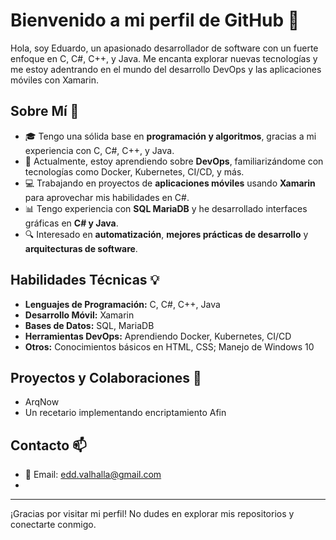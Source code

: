 # Bienvenido a mi perfil de GitHub 👋

Hola, soy Eduardo, un apasionado desarrollador de software con un fuerte enfoque en C, C#, C++, y Java. Me encanta explorar nuevas tecnologías y me estoy adentrando en el mundo del desarrollo DevOps y las aplicaciones móviles con Xamarin.

## Sobre Mí 🚀

- 🎓 Tengo una sólida base en **programación y algoritmos**, gracias a mi experiencia con C, C#, C++, y Java.
- 🌱 Actualmente, estoy aprendiendo sobre **DevOps**, familiarizándome con tecnologías como Docker, Kubernetes, CI/CD, y más.
- 💻 Trabajando en proyectos de **aplicaciones móviles** usando **Xamarin** para aprovechar mis habilidades en C#.
- 📊 Tengo experiencia con **SQL MariaDB** y he desarrollado interfaces gráficas en **C# y Java**.
- 🔍 Interesado en **automatización**, **mejores prácticas de desarrollo** y **arquitecturas de software**.

## Habilidades Técnicas 💡

- **Lenguajes de Programación:** C, C#, C++, Java
- **Desarrollo Móvil:** Xamarin
- **Bases de Datos:** SQL, MariaDB
- **Herramientas DevOps:** Aprendiendo Docker, Kubernetes, CI/CD
- **Otros:** Conocimientos básicos en HTML, CSS; Manejo de Windows 10

## Proyectos y Colaboraciones 🌟

- ArqNow
- Un recetario implementando encriptamiento Afin

## Contacto 📫

- 📧 Email: [edd.valhalla@gmail.com](mailto:edd.valhalla@gmail.com)
- 
---

¡Gracias por visitar mi perfil! No dudes en explorar mis repositorios y conectarte conmigo.


